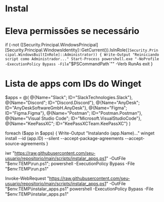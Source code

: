 # Instal


# Eleva permissões se necessário
if (-not ([Security.Principal.WindowsPrincipal][Security.Principal.WindowsIdentity]::GetCurrent()).IsInRole(`
    [Security.Principal.WindowsBuiltInRole]::Administrator)) {
    Write-Output "Reiniciando script como Administrador..."
    Start-Process powershell.exe "-NoProfile -ExecutionPolicy Bypass -File `"$PSCommandPath`"" -Verb RunAs
    exit
}

# Lista de apps com IDs do Winget
$apps = @(
    @{Name="Slack"; ID="SlackTechnologies.Slack"},
    @{Name="Discord"; ID="Discord.Discord"},
    @{Name="AnyDesk"; ID="AnyDeskSoftwareGmbH.AnyDesk"},
    @{Name="Figma"; ID="Figma.Figma"},
    @{Name="Postman"; ID="Postman.Postman"},
    @{Name="Visual Studio Code"; ID="Microsoft.VisualStudioCode"},
    @{Name="KeePassXC"; ID="KeePassXCTeam.KeePassXC"}
)

foreach ($app in $apps) {
    Write-Output "Instalando $($app.Name)..."
    winget install --id $($app.ID) --silent --accept-package-agreements --accept-source-agreements
}



iwr "https://raw.githubusercontent.com/seu-usuario/repositorio/main/scripts/instalar_apps.ps1" -OutFile "$env:TEMP\run.ps1"; powershell -ExecutionPolicy Bypass -File "$env:TEMP\run.ps1"


Invoke-WebRequest "https://raw.githubusercontent.com/seu-usuario/repositorio/main/scripts/instalar_apps.ps1" -OutFile "$env:TEMP\instalar_apps.ps1"
powershell -ExecutionPolicy Bypass -File "$env:TEMP\instalar_apps.ps1"
